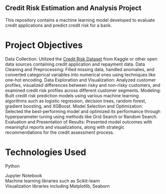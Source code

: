 ## Credit Risk Estimation and Analysis Project
This repository contains a machine learning model developed to evaluate credit applications and predict credit risk for a bank.

# Project Objectives
Data Collection: Utilized the [Credit Risk Dataset](https://www.kaggle.com/datasets/laotse/credit-risk-dataset) from Kaggle or other open data sources containing credit application and repayment data.
Data Cleaning and Preprocessing: Filled missing data, handled anomalies, and converted categorical variables into numerical ones using techniques like one-hot encoding.
Data Exploration and Visualization: Analyzed customer profiles, visualized differences between risky and non-risky customers, and examined credit risk profiles across different customer segments.
Modeling: Built credit risk prediction models using various machine learning algorithms such as logistic regression, decision trees, random forest, gradient boosting, and XGBoost.
Model Selection and Optimization: Selected the best-performing model and optimized its performance through hyperparameter tuning using methods like Grid Search or Random Search.
Evaluation and Presentation of Results: Presented model outcomes with meaningful reports and visualizations, along with strategic recommendations for the credit assessment process.

# Technologies Used
Python <div/>
Jupyter Notebook <div/>
Machine learning libraries such as Scikit-learn <div/>
Visualization libraries including Matplotlib, Seaborn
